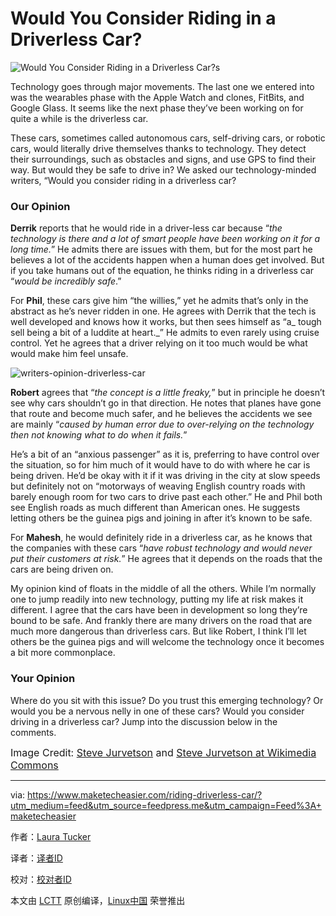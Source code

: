 # Would You Consider Riding in a Driverless Car?

![](https://maketecheasier-2d0f.kxcdn.com/assets/uploads/2016/10/Writers-Opinion-Driverless-Car-Featured.jpg "Would You Consider Riding in a Driverless Car?s")

Technology goes through major movements. The last one we entered into was the wearables phase with the Apple Watch and clones, FitBits, and Google Glass. It seems like the next phase they’ve been working on for quite a while is the driverless car.


These cars, sometimes called autonomous cars, self-driving cars, or robotic cars, would literally drive themselves thanks to technology. They detect their surroundings, such as obstacles and signs, and use GPS to find their way. But would they be safe to drive in? We asked our technology-minded writers, “Would you consider riding in a driverless car?

### Our Opinion

**Derrik** reports that he would ride in a driver-less car because “_the technology is there and a lot of smart people have been working on it for a long time._” He admits there are issues with them, but for the most part he believes a lot of the accidents happen when a human does get involved. But if you take humans out of the equation, he thinks riding in a driverless car “_would be incredibly safe_.”

For **Phil**, these cars give him “the willies,” yet he admits that’s only in the abstract as he’s never ridden in one. He agrees with Derrik that the tech is well developed and knows how it works, but then sees himself as “a_ tough sell being a bit of a luddite at heart._” He admits to even rarely using cruise control. Yet he agrees that a driver relying on it too much would be what would make him feel unsafe.

![writers-opinion-driverless-car](https://maketecheasier-2d0f.kxcdn.com/assets/uploads/2016/10/Writers-Opinion-Driverless-Car.jpg "writers-opinion-driverless-car")

**Robert** agrees that “_the concept is a little freaky,_” but in principle he doesn’t see why cars shouldn’t go in that direction. He notes that planes have gone that route and become much safer, and he believes the accidents we see are mainly “_caused by human error due to over-relying on the technology then not knowing what to do when it fails._”

He’s a bit of an “anxious passenger” as it is, preferring to have control over the situation, so for him much of it would have to do with where he car is being driven. He’d be okay with it if it was driving in the city at slow speeds but definitely not on “motorways of weaving English country roads with barely enough room for two cars to drive past each other.” He and Phil both see English roads as much different than American ones. He suggests letting others be the guinea pigs and joining in after it’s known to be safe.

For **Mahesh**, he would definitely ride in a driverless car, as he knows that the companies with these cars “_have robust technology and would never put their customers at risk._” He agrees that it depends on the roads that the cars are being driven on.

My opinion kind of floats in the middle of all the others. While I’m normally one to jump readily into new technology, putting my life at risk makes it different. I agree that the cars have been in development so long they’re bound to be safe. And frankly there are many drivers on the road that are much more dangerous than driverless cars. But like Robert, I think I’ll let others be the guinea pigs and will welcome the technology once it becomes a bit more commonplace.

### Your Opinion

Where do you sit with this issue? Do you trust this emerging technology? Or would you be a nervous nelly in one of these cars? Would you consider driving in a driverless car? Jump into the discussion below in the comments.

<small style="box-sizing: inherit; font-size: 16px;">Image Credit: [Steve Jurvetson][4] and [Steve Jurvetson at Wikimedia Commons][3]</small>

--------------------------------------------------------------------------------

via: https://www.maketecheasier.com/riding-driverless-car/?utm_medium=feed&utm_source=feedpress.me&utm_campaign=Feed%3A+maketecheasier

作者：[Laura Tucker][a]

译者：[译者ID](https://github.com/译者ID)

校对：[校对者ID](https://github.com/校对者ID)

本文由 [LCTT](https://github.com/LCTT/TranslateProject) 原创编译，[Linux中国](https://linux.cn/) 荣誉推出

[a]: https://www.maketecheasier.com/author/lauratucker/
[1]:https://www.maketecheasier.com/riding-driverless-car/#comments
[2]:https://www.maketecheasier.com/author/lauratucker/
[3]:https://commons.m.wikimedia.org/wiki/File:Inside_the_Google_RoboCar_today_with_PlanetLabs.jpg
[4]:https://commons.m.wikimedia.org/wiki/File:Jurvetson_Google_driverless_car_trimmed.jpg
[5]:https://support.google.com/adsense/troubleshooter/1631343
[6]:https://www.maketecheasier.com/best-wordpress-video-plugins/
[7]:https://www.maketecheasier.com/hidden-google-games/
[8]:mailto:?subject=Would%20You%20Consider%20Riding%20in%20a%20Driverless%20Car?&body=https%3A%2F%2Fwww.maketecheasier.com%2Friding-driverless-car%2F
[9]:http://twitter.com/share?url=https%3A%2F%2Fwww.maketecheasier.com%2Friding-driverless-car%2F&text=Would+You+Consider+Riding+in+a+Driverless+Car%3F
[10]:http://www.facebook.com/sharer.php?u=https%3A%2F%2Fwww.maketecheasier.com%2Friding-driverless-car%2F
[11]:https://www.maketecheasier.com/category/opinion/
